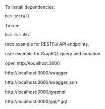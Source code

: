 To install dependencies:
```sh
bun install
```

To run:
```sh
bun run dev
```

todo example for RESTFul API endpoints,

user example for GraphQL query and mutation

open http://localhost:3000

http://localhost:3000/swagger

http://localhost:3000/swagger.json

http://localhost:3000/graphql

http://localhost:3000/gql/*.gql